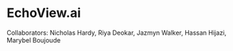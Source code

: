 # EchoView.ai
Collaborators: Nicholas Hardy, Riya Deokar, Jazmyn Walker, Hassan Hijazi, Marybel Boujoude
